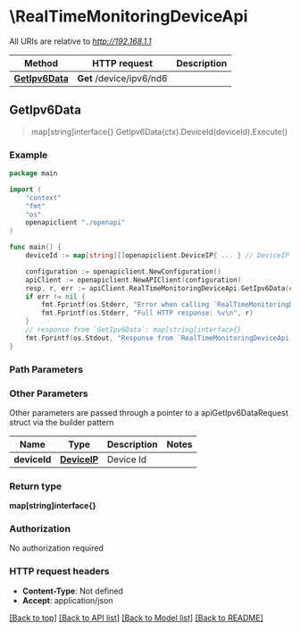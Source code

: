 # \RealTimeMonitoringDeviceApi

All URIs are relative to *http://192.168.1.1*

Method | HTTP request | Description
------------- | ------------- | -------------
[**GetIpv6Data**](RealTimeMonitoringDeviceApi.md#GetIpv6Data) | **Get** /device/ipv6/nd6 | 



## GetIpv6Data

> map[string]interface{} GetIpv6Data(ctx).DeviceId(deviceId).Execute()





### Example

```go
package main

import (
    "context"
    "fmt"
    "os"
    openapiclient "./openapi"
)

func main() {
    deviceId := map[string][]openapiclient.DeviceIP{ ... } // DeviceIP | Device Id

    configuration := openapiclient.NewConfiguration()
    apiClient := openapiclient.NewAPIClient(configuration)
    resp, r, err := apiClient.RealTimeMonitoringDeviceApi.GetIpv6Data(context.Background()).DeviceId(deviceId).Execute()
    if err != nil {
        fmt.Fprintf(os.Stderr, "Error when calling `RealTimeMonitoringDeviceApi.GetIpv6Data``: %v\n", err)
        fmt.Fprintf(os.Stderr, "Full HTTP response: %v\n", r)
    }
    // response from `GetIpv6Data`: map[string]interface{}
    fmt.Fprintf(os.Stdout, "Response from `RealTimeMonitoringDeviceApi.GetIpv6Data`: %v\n", resp)
}
```

### Path Parameters



### Other Parameters

Other parameters are passed through a pointer to a apiGetIpv6DataRequest struct via the builder pattern


Name | Type | Description  | Notes
------------- | ------------- | ------------- | -------------
 **deviceId** | [**DeviceIP**](DeviceIP.md) | Device Id | 

### Return type

**map[string]interface{}**

### Authorization

No authorization required

### HTTP request headers

- **Content-Type**: Not defined
- **Accept**: application/json

[[Back to top]](#) [[Back to API list]](../README.md#documentation-for-api-endpoints)
[[Back to Model list]](../README.md#documentation-for-models)
[[Back to README]](../README.md)

